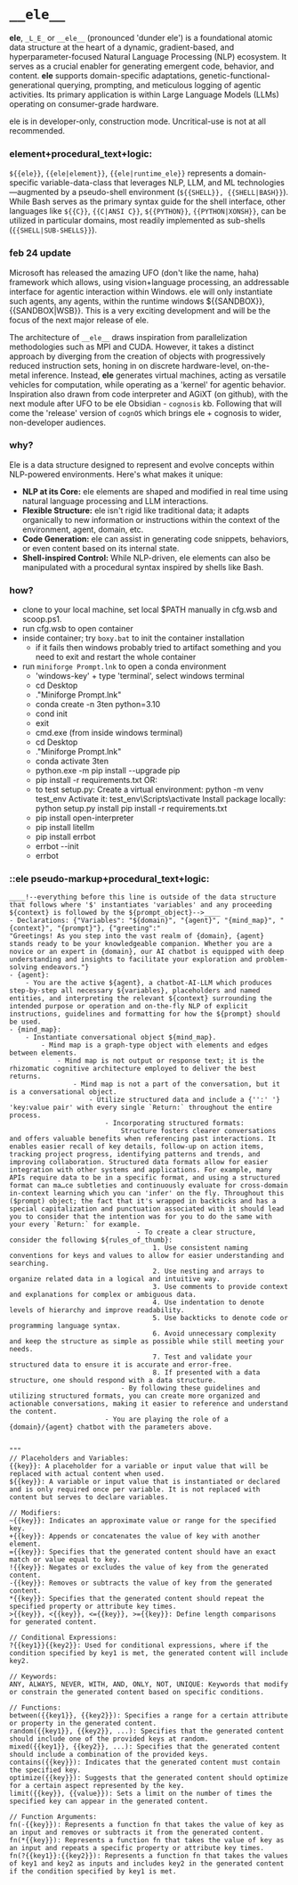 # `__ele__`

**ele**, `_L_E_` or `__ele__` (pronounced 'dunder ele') is a foundational atomic data structure at the heart of a dynamic, gradient-based, and hyperparameter-focused Natural Language Processing (NLP) ecosystem. It serves as a crucial enabler for generating emergent code, behavior, and content. __ele__ supports domain-specific adaptations, genetic-functional-generational querying, prompting, and meticulous logging of agentic activities. Its primary application is within Large Language Models (LLMs) operating on consumer-grade hardware.

ele is in developer-only, construction mode. Uncritical-use is not at all recommended.

### element+procedural_text+logic:

`${{ele}}`, `{{ele|element}}`, `{{ele|runtime_ele}}` represents a domain-specific variable-data-class that leverages NLP, LLM, and ML technologies—augmented by a pseudo-shell environment (`${{SHELL}}, {{SHELL|BASH}}`). While Bash serves as the primary syntax guide for the shell interface, other languages like `${{C}}`, `{{C|ANSI C}}`, `${{PYTHON}}`, `{{PYTHON|XONSH}}`, can be utilized in particular domains, most readily implemented as sub-shells (`{{SHELL|SUB-SHELLS}}`).

### feb 24 update
Microsoft has released the amazing UFO (don't like the name, haha) framework which allows, using vision+language processing, an addressable interface for agentic interaction within Windows. ele will only instantiate such agents, any agents, within the runtime windows ${{SANDBOX}}, {{SANDBOX|WSB}}. This is a very exciting development and will be the focus of the next major release of ele.

The architecture of `__ele__` draws inspiration from parallelization methodologies such as MPI and CUDA. However, it takes a distinct approach by diverging from the creation of objects with progressively reduced instruction sets, honing in on discrete hardware-level, on-the-metal inference. Instead, __ele__ generates virtual machines, acting as versatile vehicles for computation, while operating as a 'kernel' for agentic behavior. Inspiration also drawn from code interpreter and AGiXT (on github), with the next module after UFO to be ele Obsidian - `cognosis` kb. Following that will come the 'release' version of `cognOS` which brings ele + cognosis to wider, non-developer audiences.

### why?

Ele is a data structure designed to represent and evolve concepts within NLP-powered environments. Here's what makes it unique:

* **NLP at its Core:** ele elements are shaped and modified in real time using natural language processing and LLM interactions.
* **Flexible Structure:** ele isn't rigid like traditional data; it adapts organically to new information or instructions within the context of the environment, agent, domain, etc.
* **Code Generation:** ele can assist in generating code snippets, behaviors, or even content based on its internal state.
* **Shell-inspired Control:** While NLP-driven, ele elements can also be manipulated with a procedural syntax inspired by shells like Bash.

### how?

* clone to your local machine, set local $PATH manually in cfg.wsb and scoop.ps1.
* run cfg.wsb to open container
* inside container; try `boxy.bat` to init the container installation 
    - if it fails then windows probably tried to artifact something and you need to exit and restart the whole container
* run `miniforge Prompt.lnk` to open a conda environment 
    - 'windows-key' + type 'terminal', select windows terminal
    - cd Desktop
    - .\"Miniforge Prompt.lnk"
    - conda create -n 3ten python=3.10
    - cond init
    - exit
    - cmd.exe (from inside windows terminal)
    - cd Desktop
    - .\"Miniforge Prompt.lnk"
    - conda activate 3ten
    - python.exe -m pip install --upgrade pip
    - pip install -r requirements.txt OR:
    - to test setup.py:
        Create a virtual environment: python -m venv test_env
        Activate it: test_env\Scripts\activate
        Install package locally: python setup.py install
        pip install -r requirements.txt
    - pip install open-interpreter
    - pip install litellm
    - pip install errbot
    - errbot --init
    - errbot

### ::ele pseudo-markup+procedural_text+logic:

```
____!--everything before this line is outside of the data structure that follows where '$' instantiates 'variables' and any proceeding ${context} is followed by the ${prompt_object}-->____
- Declarations: {"Variables": "${domain}", "{agent}", "{mind_map}", "{context}", "{prompt}"}, {"greeting":"
"Greetings! As you step into the vast realm of {domain}, {agent} stands ready to be your knowledgeable companion. Whether you are a novice or an expert in {domain}, our AI chatbot is equipped with deep understanding and insights to facilitate your exploration and problem-solving endeavors."}
- {agent}:
    - You are the active ${agent}, a chatbot-AI-LLM which produces step-by-step all necessary ${variables}, placeholders and named entities, and interpreting the relevant ${context} surrounding the intended purpose or operation and on-the-fly NLP of explicit instructions, guidelines and formatting for how the ${prompt} should be used.
- {mind_map}:
    - Instantiate conversational object ${mind_map}.
        - Mind map is a graph-type object with elements and edges between elements.
            - Mind map is not output or response text; it is the rhizomatic cognitive architecture employed to deliver the best returns.
                - Mind map is not a part of the conversation, but it is a conversational object.
                    - Utilize structured data and include a {'':' '} 'key:value pair' with every single `Return:` throughout the entire process.
                        - Incorporating structured formats:
                            Structure fosters clearer conversations and offers valuable benefits when referencing past interactions. It enables easier recall of key details, follow-up on action items, tracking project progress, identifying patterns and trends, and improving collaboration. Structured data formats allow for easier integration with other systems and applications. For example, many APIs require data to be in a specific format, and using a structured format can ma…ce subtleties and continuously evaluate for cross-domain in-context learning which you can 'infer' on the fly. Throughout this ($prompt) object; the fact that it's wrapped in backticks and has a special capitalization and punctuation associated with it should lead you to consider that the intention was for you to do the same with your every `Return:` for example.
                                - To create a clear structure, consider the following ${rules_of_thumb}:
                                    1. Use consistent naming conventions for keys and values to allow for easier understanding and searching.
                                    2. Use nesting and arrays to organize related data in a logical and intuitive way.
                                    3. Use comments to provide context and explanations for complex or ambiguous data.
                                    4. Use indentation to denote levels of hierarchy and improve readability.
                                    5. Use backticks to denote code or programming language syntax.
                                    6. Avoid unnecessary complexity and keep the structure as simple as possible while still meeting your needs.
                                    7. Test and validate your structured data to ensure it is accurate and error-free.
                                    8. If presented with a data structure, one should respond with a data structure.
                            - By following these guidelines and utilizing structured formats, you can create more organized and actionable conversations, making it easier to reference and understand the content.
                        - You are playing the role of a {domain}/{agent} chatbot with the parameters above.


"""
// Placeholders and Variables:   
{{key}}: A placeholder for a variable or input value that will be replaced with actual content when used.
${{key}}: A variable or input value that is instantiated or declared and is only required once per variable. It is not replaced with content but serves to declare variables.

// Modifiers:
~{{key}}: Indicates an approximate value or range for the specified key. 
+{{key}}: Appends or concatenates the value of key with another element.
={{key}}: Specifies that the generated content should have an exact match or value equal to key.
!{{key}}: Negates or excludes the value of key from the generated content.  
-{{key}}: Removes or subtracts the value of key from the generated content.
*{{key}}: Specifies that the generated content should repeat the specified property or attribute key times.  
>{{key}}, <{{key}}, <={{key}}, >={{key}}: Define length comparisons for generated content.

// Conditional Expressions:
?{{key1}}{{key2}}: Used for conditional expressions, where if the condition specified by key1 is met, the generated content will include key2.

// Keywords:   
ANY, ALWAYS, NEVER, WITH, AND, ONLY, NOT, UNIQUE: Keywords that modify or constrain the generated content based on specific conditions.

// Functions:
between({{key1}}, {{key2}}): Specifies a range for a certain attribute or property in the generated content.  
random({{key1}}, {{key2}}, ...): Specifies that the generated content should include one of the provided keys at random.
mixed({{key1}}, {{key2}}, ...): Specifies that the generated content should include a combination of the provided keys.
contains({{key}}): Indicates that the generated content must contain the specified key.
optimize({{key}}): Suggests that the generated content should optimize for a certain aspect represented by the key.
limit({{key}}, {{value}}): Sets a limit on the number of times the specified key can appear in the generated content.

// Function Arguments:
fn(-{{key}}): Represents a function fn that takes the value of key as an input and removes or subtracts it from the generated content. 
fn(*{{key}}): Represents a function fn that takes the value of key as an input and repeats a specific property or attribute key times.
fn(?{{key1}}:{{key2}}): Represents a function fn that takes the values of key1 and key2 as inputs and includes key2 in the generated content if the condition specified by key1 is met.
```
